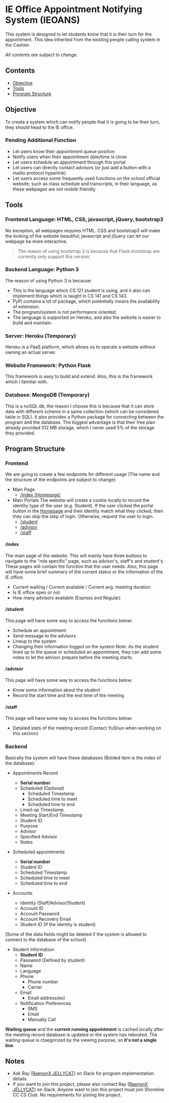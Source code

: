 # IE Office Appointment Notifying System (IEOANS)
This system is designed to let students know that it is their turn for the appointment. This idea inherited from the existing people calling system in the Cashier.

_All contents are subject to change._

## Contents
* [Objective](#Objective)
* [Tools](#tools)
* [Program Structure](#program-structure)

## Objective
To create a system which can notify people that it is going to be their turn, they should head to the IE office.
### Pending Additional Function
* Let users know their appointment queue position
* Notify users when their appointment date/time is close
* Let users schedule an appointment through this portal
* Let users can directly contact advisors (or just add a button with a mailto protocol hyperlink)
* Let users access some frequently used functions on the school official website, such as class schedule and transcripts, in their language, as these webpages are not mobile friendly

## Tools
### Frontend Language: HTML, CSS, javascript, jQuery, bootstrap3
No exception, all webpages requires HTML. CSS and bootstrap3 will make the looking of the website beautiful; javascript and jQuery can let our webpage be more interactive.
> The reason of using bootstrap 3 is because that Flask-bootstrap are currently only support this version.
### Backend Language: Python 3
The reason of using Python 3 is because:
* This is the language which CS 121 student is using, and it also can implement things which is taught in CS 141 and CS 143.
* PyPI contains a lot of package, which potentially means the availability of extension.
* The program/system is not performance oriented.
* The language is supported on Heroku, and also the website is easier to build and maintain.
### Server: Heroku (Temporary)
 Heroku is a PaaS platform, which allows us to operate a website without owning an actual server. 
### Website Framework: Python Flask
This framework is easy to build and extend. Also, this is the framework which I familiar with.
### Database: MongoDB (Temporary)
This is a noSQL db, the reason I choose this is because that it can store data with different scheme in a same collection (which can be considered table in SQL). It also provides a Python package for connecting between the program and the database. The biggest advantage is that their free plan already provided 512 MB storage, which I never used 5% of the storage they provided.

## Program Structure
### Frontend
We are going to create a few endpoints for different usage (The name and the structure of the endpoints are subject to change):
* Main Page
    * [/index (Homepage)](#index)
* Main Portals
    The website will create a cookie locally to record the identity type of the user (e.g. Student). If the user clicked the portal button in the [Homepage](#index) and their identity match what they clicked, then they can skip the step of login. Otherwise, request the user to login.
    * [/student](#student)
    * [/advisor](#advisor)
    * [/staff](#staff)

#### /index
The main page of the website. This will mainly have three buttons to navigate to the "role specific" page, such as advisor's, staff's and student's. These pages will contain the function that the user needs.
Also, this page will have some brief summary of the current status or the information of the IE office:
* Current waiting / Current available / Current avg. meeting duration
* Is IE office open or not
* How many advisors available (Express and Regular)
#### /student
This page will have some way to access the functions below:
* Schedule an appointment
* Send message to the advisors
* Lineup to the system
* Changing their information logged on the system
Note: As the student lined up to the queue or scheduled an appointment, they can add some notes to let the advisor prepare before the meeting starts.
#### /advisor
This page will have some way to access the functions below:
* Know some information about the student
* Record the start time and the end time of the meeting
#### /staff
This page will have some way to access the functions below:
* Detailed stats of the meeting record (Contact YuShun when working on this section)

### Backend
Basically the system will have these databases (Bolded item is the index of the database):
* Appointments Record
    * **Serial number**
    * Scheduled (Optional)
        * Scheduled Timestamp 
        * Scheduled time to meet
        * Scheduled time to end
    * Lined-up Timestamp
    * Meeting Start/End Timestamp
    * Student ID
    * Purpose
    * Advisor
    * Specified Advisor
    * Notes

* Scheduled appointments
    * **Serial number**
    * Student ID
    * Scheduled Timestamp
    * Scheduled time to meet
    * Scheduled time to end

* Accounts
	* Identity (Staff/Advisor/Student)
	* Account ID
	* Account Password
	* Account Recovery Email
	* Student ID (If the identity is student)

[Some of the data fields might be deleted if the system is allowed to connect to the database of the school]
* Student information
    * **Student ID**
    * Password (Defined by student)
	* Name
	* Language
	* Phone
		* Phone number
		* Carrier 
	* Email
		* Email address(es)
	* Notification Preferences
		* SMS
		* Email 
		* Manually Call

**Waiting queue** and the **current running appointment** is cached locally after the meeting record database is updated or the system has rebooted.
The waiting queue is ctaegorized by the viewing purpose, so **it's not a single line**.

## Notes
* Ask Ray ([RaenonX JELLYCAT](https://shorelinecsclub.slack.com/messages/@UBB160092)) on Slack for program implementation details.
* If you want to join this project, please also contact Ray ([RaenonX JELLYCAT](https://shorelinecsclub.slack.com/messages/@UBB160092)) on Slack. Anyone want to join this project must join Shoreline CC CS Club. No requirements for joining the project.
